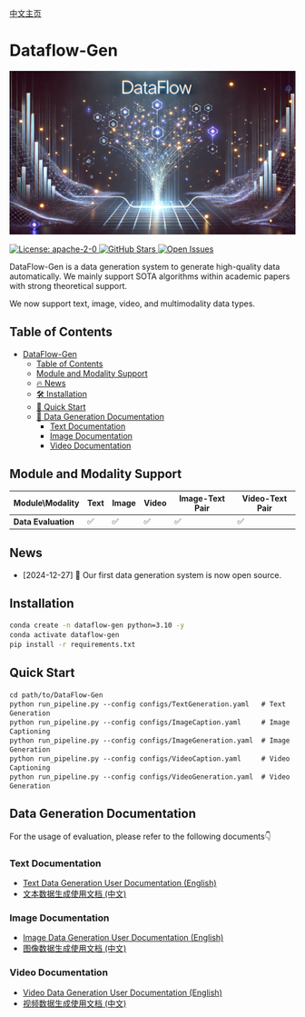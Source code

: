 [中文主页](./README.zh-CN.md)
# Dataflow-Gen

<p align="center">
  <img src="./static/images/DataFlow_gen.png">
</p>
<a href="https://opensource.org/license/apache-2-0" target="_blank">
    <img alt="License: apache-2-0" src="https://img.shields.io/github/license/saltstack/salt" />
</a>
<a href="https://github.com/Open-DataFlow/Dataflow-Gen" target="_blank">
    <img alt="GitHub Stars" src="https://img.shields.io/github/stars/Open-DataFlow/Dataflow-Gen?style=social" />
</a>
<a href="https://github.com/Open-DataFlow/Dataflow-Gen/issues" target="_blank">
    <img alt="Open Issues" src="https://img.shields.io/github/issues-raw/Open-DataFlow/Dataflow-Gen" />
</a>

DataFlow-Gen is a data generation system to generate high-quality data automatically. We mainly support SOTA algorithms within academic papers with strong theoretical support.

We now support text, image, video, and multimodality data types.

## Table of Contents
- [DataFlow-Gen](#dataflow-gen)
  - [Table of Contents](#table-of-contents)
  - [Module and Modality Support](#module-and-modality-support)
  - [🔥 News](#news)
  - [🛠 Installation](#installation)
  - [🚀 Quick Start](#quick-start)
  - [📌 Data Generation Documentation](#data-generation-documentation)
    - [Text Documentation](#text-documentation)
    - [Image Documentation](#image-documentation)
    - [Video Documentation](#video-documentation)

## Module and Modality Support

| Module\Modality     | Text | Image | Video | Image-Text Pair | Video-Text Pair |
| ------------------- | ---- | ----- | ----- | --------------- | --------------- |
| **Data Evaluation** | ✅    | ✅     | ✅     | ✅               | ✅               |

## News
- [2024-12-27] 🎉 Our first data generation system is now open source.

## Installation
```bash
conda create -n dataflow-gen python=3.10 -y
conda activate dataflow-gen
pip install -r requirements.txt
```
## Quick Start
```
cd path/to/DataFlow-Gen
python run_pipeline.py --config configs/TextGeneration.yaml   # Text Generation
python run_pipeline.py --config configs/ImageCaption.yaml     # Image Captioning
python run_pipeline.py --config configs/ImageGeneration.yaml  # Image Generation
python run_pipeline.py --config configs/VideoCaption.yaml     # Video Captioning
python run_pipeline.py --config configs/VideoGeneration.yaml  # Video Generation
```


## Data Generation Documentation

For the usage of evaluation, please refer to the following documents👇

### Text Documentation

- [Text Data Generation User Documentation (English)](./docs/text.md)
- [文本数据生成使用文档 (中文)](./docs/text.zh-CN.md)

### Image Documentation

- [Image Data Generation User Documentation (English)](./docs/image.md)
- [图像数据生成使用文档 (中文)](./docs/image.zh-CN.md)

### Video Documentation

- [Video Data Generation User Documentation (English)](./Dataflow-Gen/docs/video.md)
- [视频数据生成使用文档 (中文)](./docs/video.zh-CN.md)

